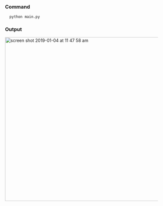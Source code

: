 ### Command

```python
  python main.py
```

### Output


<img width="538" alt="screen shot 2019-01-04 at 11 47 58 am" src="https://user-images.githubusercontent.com/12614476/50675507-a3815d80-1016-11e9-9c5b-5e25cf6e75e6.png">
